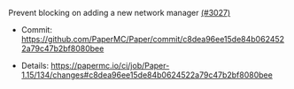Prevent blocking on adding a new network manager [(#3027)](https://github.com/PaperMC/Paper/pull/3027)

* Commit: https://github.com/PaperMC/Paper/commit/c8dea96ee15de84b0624522a79c47b2bf8080bee

* Details: https://papermc.io/ci/job/Paper-1.15/134/changes#c8dea96ee15de84b0624522a79c47b2bf8080bee